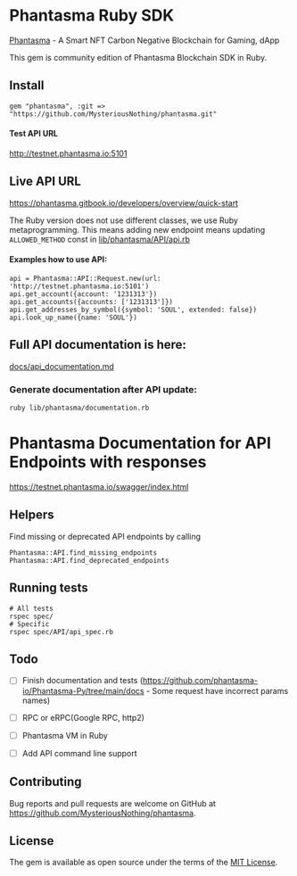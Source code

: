 # Phantasma Ruby SDK
[Phantasma](https://phantasma.io/) - A Smart NFT Carbon Negative Blockchain for Gaming, dApp

This gem is community edition of Phantasma Blockchain SDK in Ruby.

## Install
```
gem "phantasma", :git => "https://github.com/MysteriousNothing/phantasma.git"
```

#### Test API URL
http://testnet.phantasma.io:5101
## Live API URL
https://phantasma.gitbook.io/developers/overview/quick-start

The Ruby version does not use different classes, we use Ruby metaprogramming.
This means adding new endpoint means updating `ALLOWED_METHOD` const in [lib/phantasma/API/api.rb](lib/phantasma/API/request.rb)

#### Examples how to use API:
```
api = Phantasma::API::Request.new(url: 'http://testnet.phantasma.io:5101')
api.get_account({account: '1231313'})
api.get_accounts({accounts: ['1231313']})
api.get_addresses_by_symbol({symbol: 'SOUL', extended: false})
api.look_up_name({name: 'SOUL'})
```

## Full API documentation is here:
[docs/api_documentation.md](docs/api_documentation.md)

### Generate documentation after API update:

```
ruby lib/phantasma/documentation.rb
```

# Phantasma Documentation for API Endpoints with responses
https://testnet.phantasma.io/swagger/index.html

## Helpers
Find missing or deprecated API endpoints by calling

```
Phantasma::API.find_missing_endpoints
Phantasma::API.find_deprecated_endpoints
```

## Running tests

```
# All tests
rspec spec/
# Specific
rspec spec/API/api_spec.rb
```

## Todo
- [ ] Finish documentation and tests (https://github.com/phantasma-io/Phantasma-Py/tree/main/docs - Some request have incorrect params names)

- [ ] RPC or eRPC(Google RPC, http2)

- [ ] Phantasma VM in Ruby

- [ ] Add API command line support

## Contributing

Bug reports and pull requests are welcome on GitHub at https://github.com/MysteriousNothing/phantasma.

## License

The gem is available as open source under the terms of the [MIT License](https://opensource.org/licenses/MIT).
